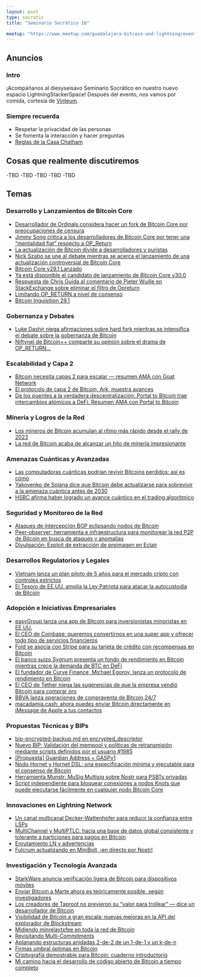 ```yaml
---
layout: post
type: socratic
title: "Seminario Socrático 16"

meetup: "https://www.meetup.com/guadalajara-bitcoin-and-lightning/events/311439388/"
---
```


## Anuncios
### Intro
¡Acompáñanos al diesyseisavo Seminario Socrático en nuestro nuevo espacio LightningStackerSpace! Después del evento, nos vamos por comida, cortesía de [Vinteum](https://vinteum.org/).

### Siempre recuerda
- Respetar la privacidad de las personas
- Se fomenta la interacción y hacer preguntas
- [Reglas de la Casa Chatham](https://es.m.wikipedia.org/wiki/Regla_Chatham_House)

## Cosas que realmente discutiremos

-TBD
-TBD
-TBD
-TBD
-TBD

## Temas

### Desarrollo y Lanzamientos de Bitcoin Core
- [Desarrollador de Ordinals considera hacer un fork de Bitcoin Core por preocupaciones de censura](https://cointelegraph.com/news/ordinals-leader-threatens-bitcoin-core-fork)
- [Jimmy Song critica a los desarrolladores de Bitcoin Core por tener una “mentalidad fiat” respecto a OP_Return](https://cointelegraph.com/news/jimmy-song-slams-bitcoin-core-fiat-mentality-op-return)
- [La actualización de Bitcoin divide a desarrolladores y puristas](https://cointelegraph.com/news/bitcoin-upgrade-core-developers)
- [Nick Szabo se une al debate mientras se acerca el lanzamiento de una actualización controversial de Bitcoin Core](https://cointelegraph.com/news/bitcoin-core-sends-v30-release-candidate-as-nick-szabo-joins-debate)
- [Bitcoin Core v29.1 Lanzado](https://delvingbitcoin.org/t/bitcoin-core-v29-1-released/1978)
- [Ya está disponible el candidato de lanzamiento de Bitcoin Core v30.0](https://delvingbitcoin.org/t/bitcoin-core-v30-0-release-candidate-is-available/1980)
- [Respuesta de Chris Guida al comentario de Pieter Wuille en StackExchange sobre eliminar el filtro de Opreturn](https://delvingbitcoin.org/t/response-to-pieter-wuilles-stackexchange-answer-re-nuking-the-opreturn-filter/1991)
- [Limitando OP_RETURN a nivel de consenso](https://delvingbitcoin.org/t/limiting-op-return-at-consensus-level/2013)
- [Bitcoin Inquisition 29.1](https://delvingbitcoin.org/t/bitcoin-inquisition-29-1/2019)

### Gobernanza y Debates
- [Luke Dashjr niega afirmaciones sobre hard fork mientras se intensifica el debate sobre la gobernanza de Bitcoin](https://www.coindesk.com/tech/2025/09/27/luke-dashjr-denies-hard-fork-claims-as-bitcoin-governance-debate-heats-up)
- [Niftynei de Bitcoin++ comparte su opinión sobre el drama de OP_RETURN...](https://insider.btcpp.dev/p/a-knotty-irony)

### Escalabilidad y Capa 2
- [Bitcoin necesita capas 2 para escalar — resumen AMA con Goat Network](https://cointelegraph.com/news/why-bitcoin-needs-bitcoin-l2s-ama-recap-with-goat-network)
- [El protocolo de capa 2 de Bitcoin, Ark, muestra avances](https://www.tftc.io/bitcoin-layer-2-protocol-ark-making-progress/)
- [De los puentes a la verdadera descentralización: Portal to Bitcoin trae intercambios atómicos a DeFi. Resumen AMA con Portal to Bitcoin](https://cointelegraph.com/news/from-bridges-to-true-trustlessness-portal-to-bitcoin-brings-atomic-swaps-to-defi-ama-recap-with-portal-to-bitcoin)

### Minería y Logros de la Red
- [Los mineros de Bitcoin acumulan al ritmo más rápido desde el rally de 2023](https://cointelegraph.com/news/bitcoin-miners-hodl-again-is-dollar140k-btc-price-next)
- [La red de Bitcoin acaba de alcanzar un hito de minería impresionante](https://www.tftc.io/bitcoin-network-zettahash/)

### Amenazas Cuánticas y Avanzadas
- [Las computadoras cuánticas podrían revivir Bitcoins perdidos: así es cómo](https://cointelegraph.com/explained/quantum-computers-could-bring-lost-bitcoin-back-to-life-heres-how)
- [Yakovenko de Solana dice que Bitcoin debe actualizarse para sobrevivir a la amenaza cuántica antes de 2030](https://www.coindesk.com/tech/2025/09/20/solana-s-yakovenko-says-bitcoin-must-upgrade-to-survive-quantum-threat-by-2030)
- [HSBC afirma haber logrado un avance cuántico en el trading algorítmico](https://cointelegraph.com/news/hsbc-claims-quantum-breakthrough)

### Seguridad y Monitoreo de la Red
- [Ataques de intercepción BGP eclipsando nodos de Bitcoin](https://delvingbitcoin.org/t/eclipsing-bitcoin-nodes-with-bgp-interception-attacks/1965)
- [Peer-observer: herramienta e infraestructura para monitorear la red P2P de Bitcoin en busca de ataques y anomalías](https://delvingbitcoin.org/t/peer-observer-a-tool-and-infrastructure-for-monitoring-the-bitcoin-p2p-network-for-attacks-and-anomalies/1988)
- [Divulgación: Exploit de extracción de preimagen en Eclair](https://delvingbitcoin.org/t/disclosure-eclair-preimage-extraction-exploit/2010)

### Desarrollos Regulatorios y Legales
- [Vietnam lanza un plan piloto de 5 años para el mercado cripto con controles estrictos](https://cointelegraph.com/news/vietnam-five-year-crypto-pilot-strict-controls)
- [El Tesoro de EE.UU. amplía la Ley Patriota para atacar la autocustodia de Bitcoin](https://www.tftc.io/treasury-iexpanding-patriot-act/)

### Adopción e Iniciativas Empresariales
- [easyGroup lanza una app de Bitcoin para inversionistas minoristas en EE.UU.](https://www.coindesk.com/business/2025/09/09/easygroup-launches-bitcoin-app-for-u-s-retail-investors)
- [El CEO de Coinbase: queremos convertirnos en una super app y ofrecer todo tipo de servicios financieros](https://www.coindesk.com/markets/2025/09/20/coinbase-ceo-we-want-to-become-a-super-app-and-provide-all-types-of-financial-services)
- [Fold se asocia con Stripe para su tarjeta de crédito con recompensas en Bitcoin](https://www.coindesk.com/markets/2025/09/23/fold-teaming-with-stripe-for-its-bitcoin-rewards-credit-card)
- [El banco suizo Sygnum presenta un fondo de rendimiento en Bitcoin mientras crece la demanda de BTC en DeFi](https://www.coindesk.com/business/2025/10/01/swiss-bank-sygnum-unveils-bitcoin-yield-fund-as-btc-defi-demand-grows)
- [El fundador de Curve Finance, Michael Egorov, lanza un protocolo de rendimiento en Bitcoin](https://www.coindesk.com/business/2025/09/26/curve-finance-founder-michael-egorov-launches-bitcoin-yield-protocol)
- [El CEO de Tether niega las sugerencias de que la empresa vendió Bitcoin para comprar oro](https://cointelegraph.com/news/tether-denies-bitcoin-sell-off-invests-btc-gold-land)
- [BBVA lanza operaciones de compraventa de Bitcoin 24/7](https://atlas21.com/bbva-launches-24-7-bitcoin-trading/)
- [macadamia.cash: ahora puedes enviar Bitcoin directamente en iMessage de Apple a tus contactos](https://www.tftc.io/bitcoins-iphone-moment/)

### Propuestas Técnicas y BIPs
- [bip-encrypted-backup.md en encrypted_descriptor](https://github.com/pythcoiner/bips/blob/encrypted_descriptor/bip-encrypted-backup.md)
- [Nuevo BIP: Validación del mempool y políticas de retransmisión mediante scripts definidos por el usuario #1985](https://groups.google.com/g/bitcoindev/c/o3JZhiOa2PQ?pli=1)
- [[Propuesta] Guardian Address + GASPv1](https://delvingbitcoin.org/t/proposal-guardian-address-gaspv1/2006)
- [Nodo Hornet y Hornet DSL: una especificación mínima y ejecutable para el consenso de Bitcoin](https://hornetnode.org/paper.html)
- [Herramienta Munstr: MuSig Multisig sobre Nostr para PSBTs privadas](https://github.com/arminsabouri/munstr)
- [Script independiente para bloquear conexiones a nodos Knots que puede ejecutarse fácilmente en cualquier nodo Bitcoin Core](https://x.com/noosphere888x2/status/1966616678248157408?s=46&t=tqaWYbp-p3qX0bYI86rbfQ)

### Innovaciones en Lightning Network
- [Un canal multicanal Decker-Wattenhofer para reducir la confianza entre LSPs](https://delvingbitcoin.org/t/a-decker-wattenhofer-multichannel-for-reduced-inter-lsp-trust/1994)
- [MultiChannel y MultiPTLC: hacia una base de datos global consistente y tolerante a particiones para pagos en Bitcoin](https://delvingbitcoin.org/t/multichannel-and-multiptlc-towards-a-global-high-availability-consistent-partition-tolerant-database-for-bitcoin-payments/1983)
- [Enrutamiento LN y advertencias](https://delvingbitcoin.org/t/ln-routing-and-caveats/2003)
- [Fulcrum actualizando en MiniBolt, ¡en directo por Nostr!](https://btcgdl.github.io/Mastering-phoenixd/Flags)

### Investigación y Tecnología Avanzada
- [StarkWare anuncia verificación ligera de Bitcoin para dispositivos móviles](https://cointelegraph.com/news/starkware-launches-lightweight-bitcoin-verification-mobile-devices)
- [Enviar Bitcoin a Marte ahora es teóricamente posible, según investigadores](https://cointelegraph.com/news/sending-bitcoin-earth-mars-possible-researchers)
- [Los creadores de Taproot no previeron su “valor para trollear” — dice un desarrollador de Bitcoin](https://cointelegraph.com/news/taproot-devs-overlooked-trolling-value-added-bitcoin)
- [Visibilidad de Bitcoin a gran escala: nuevas mejoras en la API del explorador de Blockstream](https://blog.blockstream.com/bitcoin-visibility-at-scale-new-upgrades-to-the-blockstream-explorer-api/)
- [Midiendo minrelaytxfee en toda la red de Bitcoin](https://delvingbitcoin.org/t/measuring-minrelaytxfee-across-the-bitcoin-network/1989)
- [Revisitando Multi-Commitments](https://delvingbitcoin.org/t/revisiting-multi-commitments/2009)
- [Aplanando estructuras anidadas 2-de-2 de un 1-de-1 y un k-de-n](https://delvingbitcoin.org/t/flattening-nested-2-of-2-of-a-1-of-1-and-a-k-of-n/2018)
- [Firmas umbral óptimas en Bitcoin](https://delvingbitcoin.org/t/optimal-threshold-signatures-in-bitcoin/2023)
- [Criptografía demostrable para Bitcoin: cuaderno introductorio](https://delvingbitcoin.org/t/provable-cryptography-for-bitcoin-an-introduction-workbook/1974)
- [Mi camino hacia el desarrollo de código abierto de Bitcoin a tiempo completo](https://blog.btrust.tech/my-path-to-full-time-bitcoin-open-source-development/)